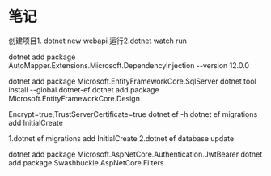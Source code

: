 # 笔记



创建项目1. dotnet new webapi
运行2.dotnet watch run

dotnet add package AutoMapper.Extensions.Microsoft.DependencyInjection --version 12.0.0

dotnet add package Microsoft.EntityFrameworkCore.SqlServer
dotnet tool install --global dotnet-ef
dotnet add package Microsoft.EntityFrameworkCore.Design

Encrypt=true;TrustServerCertificate=true
dotnet ef -h
dotnet ef migrations add InitialCreate

1.dotnet ef migrations add InitialCreate
2.dotnet ef database update

dotnet add package Microsoft.AspNetCore.Authentication.JwtBearer
dotnet add package Swashbuckle.AspNetCore.Filters 